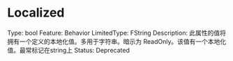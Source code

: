 # Localized

Type: bool
Feature: Behavior
LimitedType: FString
Description: 此属性的值将拥有一个定义的本地化值。多用于字符串。暗示为 ReadOnly。该值有一个本地化值。最常标记在string上
Status: Deprecated